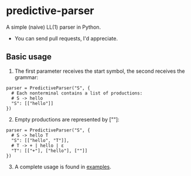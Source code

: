# predictive-parser
A simple (naive) LL(1) parser in Python.

* You can send pull requests, I'd appreciate.

## Basic usage
1. The first parameter receives the start symbol, the second receives the grammar:
  ```
  parser = PredictiveParser("S", {
    # Each nonterminal contains a list of productions:
    # S -> hello
    "S": [["hello"]]
  })
  ```

2. Empty productions are represented by [""]:
  ```
  parser = PredictiveParser("S", {
    # S -> hello T
  	"S": [["hello", "T"]],
  	# T -> + | hello | ε
  	"T": [["+"], ["hello"], [""]]
  })
  ```

3. A complete usage is found in [examples](https://github.com/dxhj/predictive-parser/tree/master/examples).
